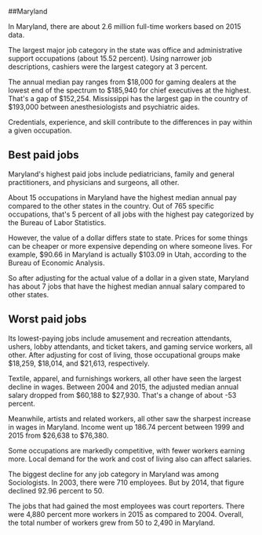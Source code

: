 

##Maryland

In Maryland, there are about 2.6 million full-time workers based on 2015 data.

The largest major job category in the state was <span class='occ_title_em'>office and administrative support occupations</span> (about 15.52 percent). Using narrower job descriptions, <span class='occ_title_em'>cashiers</span> were the largest category at 3 percent.
               
The annual median pay ranges from $18,000 for <span class='occ_title_em'>gaming dealers</span> at the lowest end of the spectrum to  $185,940 for <span class='occ_title_em'>chief executives</span> at the highest. That's a gap of $152,254. Mississippi has the largest gap in the country of $193,000 between <span class='occ_title_em'>anesthesiologists and psychiatric aides</span>.
          
Credentials, experience, and skill contribute to the differences in pay within a given occupation.

## Best paid jobs
Maryland's highest paid jobs include <span class='occ_title_em'>pediatricians, family and general practitioners</span>, and <span class='occ_title_em'>physicians and surgeons, all other</span>.
               
About 15 occupations in Maryland have the highest median annual pay compared to the other states in the country. Out of 765 specific occupations, that's 5 percent of all jobs with the highest pay categorized by the Bureau of Labor Statistics.
               
However, the value of a dollar differs state to state. Prices for some things can be cheaper or more expensive depending on where someone lives. For example, $90.66 in Maryland is actually $103.09 in Utah, according to the Bureau of Economic Analysis.
               
So after adjusting for the actual value of a dollar in a given state, Maryland has about 7 jobs that have the highest median annual salary compared to other states.
               
## Worst paid jobs

Its lowest-paying jobs include <span class='occ_title_em'>amusement and recreation attendants</span>, <span class='occ_title_em'>ushers, lobby attendants, and ticket takers</span>, and <span class='occ_title_em'>gaming service workers, all other</span>. After adjusting for cost of living, those occupational groups make $18,259,  $18,014, and  $21,613, respectively.
               
<span class='occ_title_em'>Textile, apparel, and furnishings workers, all other</span> have seen the largest decline in wages. Between 2004 and 2015, the adjusted median annual salary dropped from $60,188 to $27,930. That's a change of about -53 percent.
               
Meanwhile, <span class='occ_title_em'>artists and related workers, all other</span> saw the sharpest increase in wages in Maryland. Income went up 186.74 percent between 1999 and 2015 from $26,638 to $76,380.

Some occupations are markedly competitive, with fewer workers earning more. Local demand for the work and cost of living also can affect salaries.

            
The biggest decline for any job category in Maryland was among <span class='occ_title_em'>Sociologists</span>. In 2003, there were 710 employees. But by 2014, that figure declined 92.96 percent to 50. 
               
The jobs that had gained the most employees was court reporters. There were 4,880 percent more workers in 2015 as compared to 2004. Overall, the total number of workers grew from 50 to 2,490 in Maryland.
